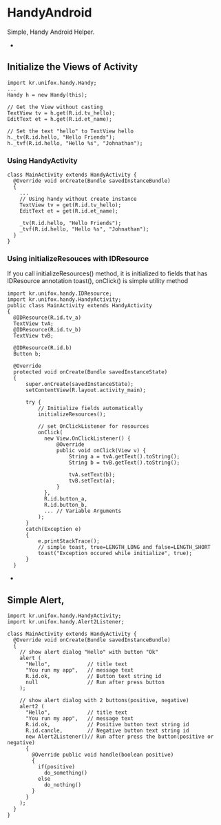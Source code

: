 # HandyAndroid
Simple, Handy Android Helper.

-
## Initialize the Views of Activity
    import kr.unifox.handy.Handy;
    ...
    Handy h = new Handy(this);
    
    // Get the View without casting
    TextView tv = h.get(R.id.tv_hello);
    EditText et = h.get(R.id.et_name);
    
    // Set the text "hello" to TextView hello
    h._tv(R.id.hello, "Hello Friends");
    h._tvf(R.id.hello, "Hello %s", "Johnathan");
  
### Using HandyActivity
    class MainActivity extends HandyActivity {
      @Override void onCreate(Bundle savedInstanceBundle)
      {
        ...
        // Using handy without create instance
        TextView tv = get(R.id.tv_hello);
        EditText et = get(R.id.et_name);
        
        _tv(R.id.hello, "Hello Friends");
        _tvf(R.id.hello, "Hello %s", "Johnathan");
      }
    }
  
### Using initializeResouces with IDResource

If you call initializeResources() method, it is initialized to fields that has IDResource annotation
toast(), onClick() is simple utility method

    import kr.unifox.handy.IDResource;
    import kr.unifox.handy.HandyActivity;
    public class MainActivity extends HandyActivity 
    {
      @IDResource(R.id.tv_a)
      TextView tvA;
      @IDResource(R.id.tv_b)
      TextView tvB;
  
      @IDResource(R.id.b)
      Button b;
      
      @Override
      protected void onCreate(Bundle savedInstanceState) 
      {
          super.onCreate(savedInstanceState);
          setContentView(R.layout.activity_main);
          
          try {
              // Initialize fields automatically
              initializeResources();
  
              // set OnClickListener for resources
              onClick(
                new View.OnClickListener() {
                    @Override
                    public void onClick(View v) {
                        String a = tvA.getText().toString();
                        String b = tvB.getText().toString();
    
                        tvA.setText(b);
                        tvB.setText(a);
                    }
                }, 
                R.id.button_a,
                R.id.button_b,
                ... // Variable Arguments
              );
          }
          catch(Exception e)
          {
              e.printStackTrace();
              // simple toast, true=LENGTH_LONG and false=LENGTH_SHORT
              toast("Exception occured while initialize", true);
          }
      }
-
## Simple Alert,
    
    import kr.unifox.handy.HandyActivity;
    import kr.unifox.handy.Alert2Listener;
    
    class MainActivity extends HandyActivity {
      @Override void onCreate(Bundle savedInstanceBundle)
      {
        // show alert dialog "Hello" with button "Ok"
        alert (
          "Hello",            // title text
          "You run my app",   // message text
          R.id.ok,            // Button text string id
          null                // Run after press button
        );
          
        // show alert dialog with 2 buttons(positive, negative)
        alert2 (
          "Hello",            // title text
          "You run my app",   // message text
          R.id.ok,            // Positive button text string id
          R.id.cancle,        // Negative button text string id
          new Alert2Listener()// Run after press the button(positive or negative)
          {
            @Override public void handle(boolean positive) 
            {
              if(positive)
                do_something()
              else
                do_nothing()
            }
          }
        );
      }
    }
